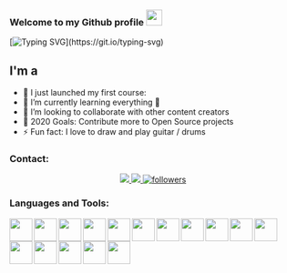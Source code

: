 ### Welcome to my Github profile <img src="https://media.giphy.com/media/hvRJCLFzcasrR4ia7z/giphy.gif" width="28">

[![Typing SVG](https://readme-typing-svg.herokuapp.com/?lines=Welcome+to+my+Github+Profile;)](https://git.io/typing-svg)


## I'm a 

- 🔭 I just launched my first course:
- 🌱 I’m currently learning everything 🤣
- 👯 I’m looking to collaborate with other content creators
- 🥅 2020 Goals: Contribute more to Open Source projects
- ⚡ Fun fact: I love to draw and play guitar / drums

### Contact:
<div align="center">
  <a alt="Visit my profile" href="https://www.linkedin.com/in/vinicius-ortega">
    <img src="https://img.shields.io/badge/LinkedIn-0077B5?style=for-the-badge&logo=linkedin&logoColor=white">
  </a>
  <a alt="Contact me" href="mailto: viniciuscodc@gmail.com"> 
    <img src="https://img.shields.io/badge/Gmail-D14836?style=for-the-badge&logo=gmail&logoColor=white">
  </a>
  <a href="https://github.com/viniciuscodc">
    <img alt="followers" title="Follow me on Github" src="https://img.shields.io/github/followers/viniciuscodc?color=236ad3&labelColor=1155ba&style=for-the-badge&logo=github&label=Follow"/></a>
</div>

### Languages and Tools:

<img width="40px" align="left" src="https://cdn.jsdelivr.net/gh/devicons/devicon/icons/html5/html5-original.svg" >
<img width="40px" align="left" src="https://cdn.jsdelivr.net/gh/devicons/devicon/icons/css3/css3-original.svg" >
<img width="40px" align="left" src="https://cdn.jsdelivr.net/gh/devicons/devicon/icons/javascript/javascript-original.svg" >
<img width="40px" align="left" src="https://cdn.jsdelivr.net/gh/devicons/devicon/icons/sass/sass-original.svg" >
<img width="40px" align="left" src="https://cdn.jsdelivr.net/gh/devicons/devicon/icons/typescript/typescript-original.svg">
<img width="40px" align="left" src="https://cdn.jsdelivr.net/gh/devicons/devicon/icons/jquery/jquery-original.svg">
<img width="40px" align="left" src="https://cdn.jsdelivr.net/gh/devicons/devicon/icons/bootstrap/bootstrap-plain.svg">
<img width="40px" align="left" src="https://cdn.jsdelivr.net/gh/devicons/devicon/icons/react/react-original.svg">
<img width="40px" align="left" src="https://cdn.jsdelivr.net/gh/devicons/devicon/icons/git/git-original.svg">
<img width="40px" align="left" src="https://cdn.jsdelivr.net/gh/devicons/devicon/icons/figma/figma-original.svg">
<img width="40px" align="left" src="https://cdn.jsdelivr.net/gh/devicons/devicon/icons/xd/xd-plain.svg">
<img width="40px" align="left" src="https://cdn.jsdelivr.net/gh/devicons/devicon/icons/npm/npm-original-wordmark.svg">
<img width="40px" align="left" src="https://cdn.jsdelivr.net/gh/devicons/devicon/icons/csharp/csharp-original.svg" >
<img width="40px" align="left" src="https://cdn.jsdelivr.net/gh/devicons/devicon/icons/linux/linux-original.svg" >
<img width="40px" align="left" src="https://cdn.jsdelivr.net/gh/devicons/devicon/icons/dot-net/dot-net-plain-wordmark.svg" >
<img width="40px" align="left" src="https://cdn.jsdelivr.net/gh/devicons/devicon/icons/postgresql/postgresql-original.svg" >



